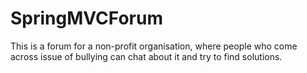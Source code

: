 # SpringMVCForum
This is a forum for a non-profit organisation, where people who come across issue of bullying can chat about it and try to find solutions.
